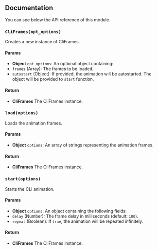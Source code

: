 ## Documentation

You can see below the API reference of this module.

### `CliFrames(opt_options)`
Creates a new instance of CliFrames.

#### Params

- **Object** `opt_options`: An optional object containing:
 - `frames` (Array): The frames to be loaded.
 - `autostart` (Object): If provided, the animation will be autostarted.
    The object will be provided to `start` function.

#### Return
- **CliFrames** The CliFrames instance.

### `load(options)`
Loads the animation frames.

#### Params

- **Object** `options`: An array of strings representing the animation frames.

#### Return
- **CliFrames** The CliFrames instance.

### `start(options)`
Starts the CLI animation.

#### Params

- **Object** `options`: An object containing the following fields:
 - `delay` (Number): The frame delay in milliseconds (default: `100`).
 - `repeat` (Boolean): If `true`, the animation will be repeated infinitely.

#### Return
- **CliFrames** The CliFrames instance.


